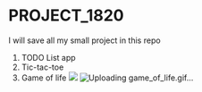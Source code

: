 # PROJECT_1820
I will save all my small project in this repo

1. TODO List app
2. Tic-tac-toe
3. Game of life
   ![](https://github.com/1820ANKIT2029/PROJECT_1820/GameOfLife/game_of_life.gif)
![Uploading game_of_life.gif…]()
